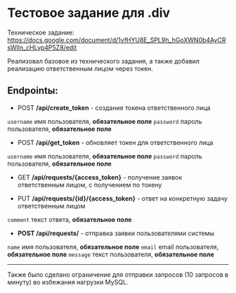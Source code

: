 # Тестовое задание для .div
Техническое задание: https://docs.google.com/document/d/1vfHYU8E_SPL9h_hGoXWN0b4AyCRsWlIn_cHLyp4P5Z8/edit

Реализовал базовое из технического задания, а также добавил реализацию ответственным лицом через токен.

## Endpointы:
- POST **/api/create_token** - создание токена ответственного лица

`username` имя пользователя, **обязательное поле**
`password` пароль пользователя, **обязательное поле**

- POST **/api/get_token** - обновляет токен для ответственного лица

`username` имя пользователя, **обязательное поле**
`password` пароль пользователя, **обязательное поле**

- GET **/api/requests/{access_token}** - получение заявок ответственным лицом, с получением по токену

- PUT **/api/requests/{id}/{access_token}** - ответ на конкретную задачу ответственным лицом

`comment` текст ответа, **обязательное поле**

- **POST /api/requests/** - отправка заявки пользователями системы

`name` имя пользователя, **обязательное поле**
`email` email пользователя, **обязательное поле**
`message` текст пользователя, **обязательное поле**


------------
Также было сделано ограничение для отправки запросов (10 запросов в минуту) во избежания нагрузки MySQL.
